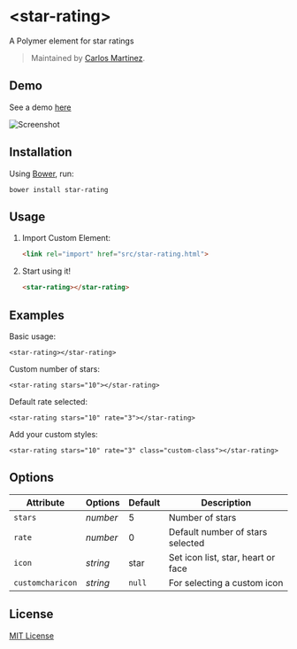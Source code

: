 # &lt;star-rating&gt;

A Polymer element for star ratings

> Maintained by [Carlos Martinez](https://github.com/cmartinezv).

## Demo

See a demo [here](http://cmartinezv.github.io/star-rating/components/star-rating/)

![Screenshot](http://media.giphy.com/media/xTiTngb8EgHAYbICWc/giphy.gif)

## Installation

Using [Bower](http://bower.io), run:

```shell
bower install star-rating
```

## Usage

1. Import Custom Element:

    ```html
    <link rel="import" href="src/star-rating.html">
    ```

2. Start using it!

    ```html
    <star-rating></star-rating>
    ```

## Examples

Basic usage:

```
<star-rating></star-rating>
```

Custom number of stars:

```
<star-rating stars="10"></star-rating>
```

Default rate selected:

```
<star-rating stars="10" rate="3"></star-rating>
```

Add your custom styles:

```
<star-rating stars="10" rate="3" class="custom-class"></star-rating>
```


## Options

Attribute           | Options   | Default   | Description
---                 | ---       | ---       | ---
`stars`             | *number*  | 5         | Number of stars
`rate`              | *number*  | 0         | Default number of stars selected
`icon`              | *string*  | star      | Set icon list, star, heart or face
`customcharicon`    | *string*  |`null`     | For selecting a custom icon


## License

[MIT License](http://opensource.org/licenses/MIT)
